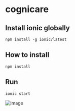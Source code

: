 # cognicare

## Install ionic globally
`npm install -g ionic/latest`

## How to install
`npm install`

## Run 
`ionic start`

![image](https://github.com/git-neelesh/cognicare/assets/1026717/f8eb2891-4d2a-48be-af2c-41eca5e607fe)
